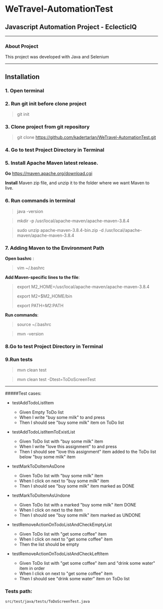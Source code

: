 # WeTravel-AutomationTest
## Javascript Automation Project - EclecticIQ

------------


### About Project

This project was developed with Java and Selenium

-------------
## Installation

### 1. Open terminal

### 2. Run git init before clone project
> git init
> 
### 3. Clone project from git repository
>git clone https://github.com/kadertarlan/WeTravel-AutomationTest.git

### 4. Go to test Project Directory in Terminal

### 5. Install Apache Maven latest release.
**Go** https://maven.apache.org/download.cgi

**Install** Maven zip file, and unzip it to the folder where we want Maven to live.

### 6. Run commands in terminal 
>java -version

> mkdir -p /usr/local/apache-maven/apache-maven-3.8.4

>sudo unzip apache-maven-3.8.4-bin.zip -d /usr/local/apache-maven/apache-maven-3.8.4

### 7. Adding Maven to the Environment Path
**Open bashrc**  :
>vim ~/.bashrc

**Add Maven-specific lines to the file**:
>export M2_HOME=/usr/local/apache-maven/apache-maven-3.8.4
> 
>export M2=$M2_HOME/bin
> 
>export PATH=$M2:$PATH

**Run commands**:

> source ~/.bashrc

> mvn -version

### 8.Go to test Project Directory in Terminal

### 9.Run tests
>mvn clean test

>mvn clean test -Dtest=ToDoScreenTest



------------
#####Test cases:
-  testAddTodoListItem
    * Given Empty ToDo list
    * When I write "buy some milk" to <text-box> and press <enter>
    * Then I should see "buy some milk" item on ToDo list


-  testAddTodoListItemToExistList
    * Given ToDo list with "buy some milk" item
    * When I write "love this assignment" to <text-box> and press <enter>
    * Then I should see "love this assignment" item added to the ToDo list below "buy some milk" item


-  testMarkToDoItemAsDone
    * Given ToDo list with "buy some milk" item
    * When I click on <checkbox> next to "buy some milk" item
    * Then I should see "buy some milk" item marked as DONE


-  testMarkToDoItemAsUndone
    * Given ToDo list with a marked "buy some milk" item DONE
    * When I click on <checkbox> next to the item
    * Then I should see "buy some milk" item marked as UNDONE


-  testRemoveActionOnTodoListAndCheckEmptyList
    * Given ToDo list with "get some coffee" item
    * When I click on <delete-button> next to "get some coffee" item
    * Then the list should be empty


- testRemoveActionOnTodoListAndCheckLeftItem
    * Given ToDo list with "get some coffee" item and "drink some water" item in order
    * When I click on <delete-button> next to "get some coffee" item
    * Then I should see "drink some water" item on ToDo list





### Tests path:
    src/test/java/tests/ToDoScreenTest.java
